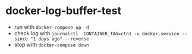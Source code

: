 # docker-log-buffer-test

* run with `docker-compose up -d`
* check log with `journalctl  CONTAINER_TAG=ctn1 -u docker.service --since "1 days ago" --reverse`
* stop with `docker-compose down`

